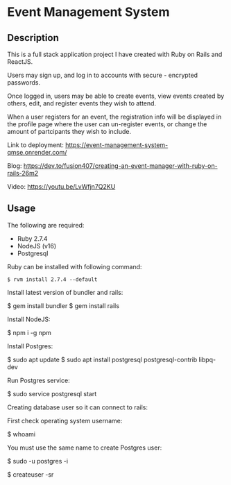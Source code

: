 # Event Management System

## Description
This is a full stack application project I have created with Ruby on Rails and ReactJS.

Users may sign up, and log in to accounts with secure - encrypted passwords.

Once logged in, users may be able to create events, view events created by others, edit, and register events they wish to attend.

When a user registers for an event, the registration info will be displayed in the profile page where the user can un-register events, or change the amount of partcipants they wish to include.

Link to deployment: 
https://event-management-system-qmse.onrender.com/

Blog:
https://dev.to/fusion407/creating-an-event-manager-with-ruby-on-rails-26m2

Video:
https://youtu.be/LvWfjn7Q2KU

## Usage

The following are required:

- Ruby 2.7.4
- NodeJS (v16)
- Postgresql

Ruby can be installed with following command:

```$ rvm install 2.7.4 --default```

Install latest version of bundler and rails:

$ gem install bundler
$ gem install rails

Install NodeJS:

$ npm i -g npm

Install Postgres:

$ sudo apt update
$ sudo apt install postgresql postgresql-contrib libpq-dev

Run Postgres service:

$ sudo service postgresql start

Creating database user so it can connect to rails:

First check operating system username:

$ whoami

You must use the same name to create Postgres user:

$ sudo -u postgres -i

$ createuser -sr <username>

